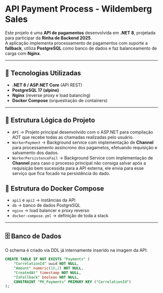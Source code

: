 # API Payment Process - Wildemberg Sales

Este projeto é uma **API de pagamentos** desenvolvida em **.NET 8**, projetada para participar da **Rinha de Backend 2025**.  
A aplicação implementa processamento de pagamentos com suporte a **fallback**, utiliza **PostgreSQL** como banco de dados e faz balanceamento de carga com **Nginx**.

---

## 🚀 Tecnologias Utilizadas
- **.NET 8 / ASP.NET Core** (API REST)
- **PostgreSQL 17 (alpine)**
- **Nginx** (reverse proxy e load balancing)
- **Docker Compose** (orquestração de containers)

---

## 📂 Estrutura Lógica do Projeto
- `API` → Projeto principal desenvolvido com o ASP.NET para compilação AOT que recebe todas as chamadas realizadas pelo usuário.
- `WorkerPayment` → Background service com implementação de **Channel** para processamento assíncrono dos pagametos, efetuando requisição e salvamento dos dados.
- `WorkerPersistenceFail` → Background Service com implementação de **Channel** para caso o processo principal não consiga salvar após a requisição bem sucessida para a API externa, ele envia para esse serviço que fica focado na persistência do dado.

## 📂 Estrutura do Docker Compose
- `api1` e `api2` → instâncias da API  
- `db` → banco de dados PostgreSQL  
- `nginx` → load balancer e proxy reverso  
- `docker-compose.yml` → definição de toda a stack  

---

## 🗄️ Banco de Dados
O schema é criado via DDL já internamente inserido na imagem da API:

```sql
CREATE TABLE IF NOT EXISTS "Payments" (
    "CorrelationId" uuid NOT NULL,
    "Amount" numeric(18,2) NOT NULL,
    "CreatedAt" timestamp NOT NULL,
    "IsFallback" boolean NOT NULL,
    CONSTRAINT "PK_Payments" PRIMARY KEY ("CorrelationId")
);